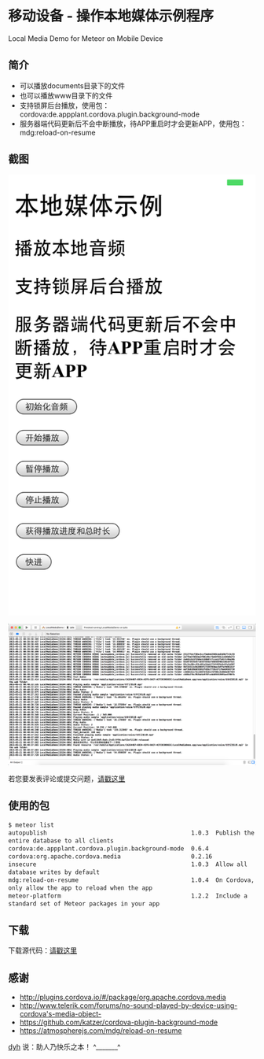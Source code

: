# 移动设备 - 操作本地媒体示例程序

Local Media Demo for Meteor on Mobile Device


## 简介

- 可以播放documents目录下的文件
- 也可以播放www目录下的文件
- 支持锁屏后台播放，使用包：cordova:de.appplant.cordova.plugin.background-mode
- 服务器端代码更新后不会中断播放，待APP重启时才会更新APP，使用包：mdg:reload-on-resume

## 截图

![image](screenshot1.png)

![image](screenshot2.png)


若您要发表评论或提交问题，[请戳这里](https://github.com/MeteorChina/MeteorDemo/issues)

## 使用的包

	$ meteor list
	autopublish                                         1.0.3  Publish the entire database to all clients
	cordova:de.appplant.cordova.plugin.background-mode  0.6.4
	cordova:org.apache.cordova.media                    0.2.16
	insecure                                            1.0.3  Allow all database writes by default
	mdg:reload-on-resume                                1.0.4  On Cordova, only allow the app to reload when the app
	meteor-platform                                     1.2.2  Include a standard set of Meteor packages in your app



## 下载

下载源代码：[请戳这里](https://github.com/MeteorChina/MeteorDemo/archive/master.zip)


## 感谢

- http://plugins.cordova.io/#/package/org.apache.cordova.media
- http://www.telerik.com/forums/no-sound-played-by-device-using-cordova's-media-object-
- https://github.com/katzer/cordova-plugin-background-mode
- https://atmospherejs.com/mdg/reload-on-resume


[dyh](https://github.com/dyh) 说：助人乃快乐之本！  ^_______^
